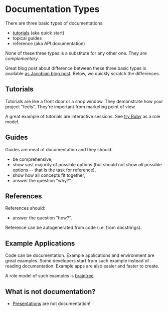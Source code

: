 Documentation Types
===================

There are three basic types of documentations:

- [tutorials](tutorials.md) (aka quick start)
- topical guides
- reference (aka API documentation)

None of these three types is a substitute for any other one. They are
*complementary*.

Great blog post about difference between these three basic types is available
[as Jacobian blog post](http://jacobian.org/writing/what-to-write/). Below, we
quickly scratch the differences.

Tutorials
---------

Tutorials are like a front door or a shop window. They demonstrate how your
project "feels". They're important from marketing point of view.

A great example of tutorials are interactive sessions. See [try
Ruby](http://tryruby.org/levels/1/challenges/0) as a role model.

Guides
------

Guides are meat of documentation and they should:

- be comprehensive,
- show vast majority of possible options (but should not show *all* possible
  options -- that is the task for reference),
- show how all concepts fit together,
- answer the question "why?".

References
----------

References should:

- answer the question "how?".

Reference can be autogenerated from code (i.e. from docstrings).

Example Applications
--------------------

Code can be documentation. Example applications and environment are great
examples. Some developers start from such example instead of reading
documentation. Example apps are also easier and faster to create.

A role model of such examples is [braintree](https://github.com/braintree).

What is not documentation?
--------------------------

- [Presentations](presentations.md) are not documentation!




